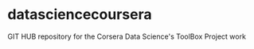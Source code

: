 datasciencecoursera
===================

GIT HUB repository for the Corsera Data Science's ToolBox Project work

